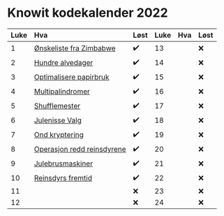 # Knowit kodekalender 2022


| Luke | Hva                                 | Løst               | Luke | Hva | Løst |
|:-----|:------------------------------------|:-------------------|:-----|:----|:-----|
| 1    | [Ønskeliste fra Zimbabwe](01.py)    | :heavy_check_mark: | 13   |     | :x:  |
| 2    | [Hundre alvedager](02.py)           | :heavy_check_mark: | 14   |     | :x:  |
| 3    | [Optimalisere papirbruk](03.py)     | :heavy_check_mark: | 15   |     | :x:  |
| 4    | [Multipalindromer](04.py)           | :heavy_check_mark: | 16   |     | :x:  |
| 5    | [Shufflemester](05.py)              | :heavy_check_mark: | 17   |     | :x:  |
| 6    | [Julenisse Valg](06.py)             | :heavy_check_mark: | 18   |     | :x:  |
| 7    | [Ond kryptering](07.py)             | :heavy_check_mark: | 19   |     | :x:  |
| 8    | [Operasjon redd reinsdyrene](08.py) | :heavy_check_mark: | 20   |     | :x:  |
| 9    | [Julebrusmaskiner](09.py)           | :heavy_check_mark: | 21   |     | :x:  |
| 10   | [Reinsdyrs fremtid](10.py)          | :heavy_check_mark: | 22   |     | :x:  |
| 11   |                                     | :x:                | 23   |     | :x:  |
| 12   |                                     | :x:                | 24   |     | :x:  |
